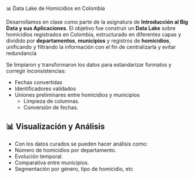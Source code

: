 📊 Data Lake de Homicidios en Colombia

Desarrollamos en clase como parte de la asignatura de **Introducción al Big Data y sus Aplicaciones**. El objetivo fue construir un **Data Lake** sobre homicidios registrados en Colombia, estructurado en diferentes capas y dividido por **departamentos**, **municipios** y registros de **homicidios**, unificando y filtrando la información con el fin de centralizarla y evitar redundancia

Se limpiaron y transformaron los datos para estandarizar formatos y corregir inconsistencias:
- Fechas convertidas
- Identificadores validados
- Uniones preliminares entre homicidios y municipios
  - Limpieza de columnas.
   - Conversión de fechas.
 ## 📊 Visualización y Análisis
   - Con los datos curados se pueden hacer análisis como:
- Número de homicidios por departamento.
- Evolución temporal.
- Comparativa entre municipios.
- Segmentación por género, tipo de homicidio, etc
